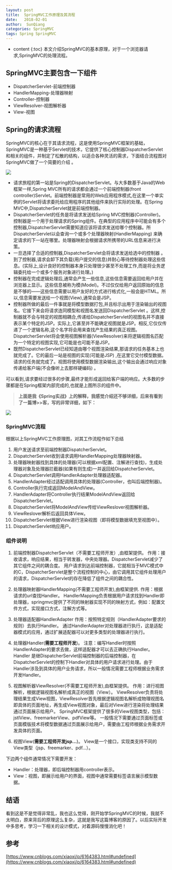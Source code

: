 ```yaml
---
layout: post
title:  SpringMVC工作原理及其流程
date:   2018-02-01
author:  SunQiang
categories: SpringMVC 
tags: Spring SpringMVC
---
```


* content
{:toc}
本文介绍SpringMVC的基本原理，对于一个浏览器请求,SpringMVC的处理流程。





## SpringMVC主要包含一下组件

* DispatcherServlet-前端控制器
* HandlerMapping-处理器映射
* Controller-控制器
* ViewResolver-视图解析器
* View-视图

## Spring的请求流程
SpringMVC的核心在于其请求流程，这是使用SpringMVC框架的基础，SpringMVC是一种基于Servlet的技术，它提供了核心控制器DispatcherServlet和相关的组件，并制定了松散的结构，以适合各种灵活的需求，下面结合流程图对SpringMVC做了一个简要的介绍 。

![](http://wx3.sinaimg.cn/large/0072Njp2ly1fo6wwxn7tbj30mo08fwf8.jpg)

* 请求旅程的第一站是Spring的DispatcherServlet。与大多数基于Java的Web框架一样,Spring MVC所有的请求都会通过一个前端控制器(front controller)Servlet。前端控制器是常用的Web应用程序模式,在这里一个单实例的Servlet将请求委托给应用程序的其他组件来执行实际的处理。在Spring MVC中,DispatcherServlet就是前端控制器。
* DispatcherServlet的任务是将请求发送给Spring MVC控制器(Controller)。控制器是一个用于处理请求的Spring组件。在典型的应用程序中可能会有多个控制器,DispatcherServlet需要知道应该将请求发送给哪个控制器。所DispatcherServlet以会查询一个或多个处理器映射(HandlerMapping) 来确定请求的下一站在哪里。处理器映射会根据请求所携带的URL信息来进行决策。
*  一旦选择了合适的控制器,DispatcherServlet会将请求发送给选中的控制器 。到了控制器,请求会卸下其负载(用户提交的信息)并耐心等待控制器处理这些信息。(实际上,设计良好的控制器本身只处理很少甚至不处理工作,而是将业务逻辑委托给一个或多个服务对象进行处理。)
* 控制器在完成逻辑处理后,通常会产生一些信息,这些信息需要返回给用户并在浏览器上显示。这些信息被称为模(Model)。不过仅仅给用户返回原始的信息是不够的——这些信息需要以用户友好的方式进行格式化,一般会是HTML。所以,信息需要发送给一个视图(View),通常会是JSP。
* 控制器所做的最后一件事就是将模型数据打包,并且标示出用于渲染输出的视图名。它接下来会将请求连同模型和视图名发送回DispatcherServlet 。这样,控制器就不会与特定的视图相耦合,传递给DispatcherServlet的视图名并不直接表示某个特定的JSP。实际上,它甚至并不能确定视图就是JSP。相反,它仅仅传递了一个逻辑名称,这个名字将会用来查找产生结果的真正视图。DispatcherServlet将会使用视图解析器(ViewResolver)来将逻辑视图名匹配为一个特定的视图实现,它可能是也可能不是JSP。
* 既然DispatcherServlet已经知道由哪个视图渲染结果,那请求的任务基本上也就完成了。它的最后一站是视图的实现(可能是JSP) ,在这里它交付模型数据。请求的任务就完成了。视图将使用模型数据渲染输出,这个输出会通过响应对象传递给客户端(不会像听上去那样硬编码) 。

可以看到,请求要经过很多的步骤,最终才能形成返回给客户端的响应。大多数的步骤都是在Spring框架内部完成的,也就是上图所示的组件中。

> **上面是我《Spring实战》上的解释，我感觉介绍还不够详细，后来有看到了一篇博>>客，写的非常详细，如下：**


![](http://wx4.sinaimg.cn/large/0072Njp2ly1fo6wx20vibj30x70ib43w.jpg)

### SpringMVC流程

根据以上SpringMVC工作原理图，对其工作流程作如下总结

1.  用户发送请求至前端控制器DispatcherServlet。
2.  DispatcherServlet收到请求调用HandlerMapping处理器映射器。
3.  处理器映射器找到具体的处理器(可以根据xml配置、注解进行查找)，生成处理器对象及处理器拦截器(如果有则生成)一并返回给DispatcherServlet。
4.  DispatcherServlet调用HandlerAdapter处理器适配器。
5.  HandlerAdapter经过适配调用具体的处理器(Controller，也叫后端控制器)。
6.  Controller执行完成返回ModelAndView。
7.  HandlerAdapter将Controller执行结果ModelAndView返回给DispatcherServlet。
8.  DispatcherServlet将ModelAndView传给ViewReslover视图解析器。
9.  ViewReslover解析后返回具体View。
10. DispatcherServlet根据View进行渲染视图（即将模型数据填充至视图中）。
11. DispatcherServlet响应用户。

### 组件说明

1. 前端控制器DispatcherServlet（不需要工程师开发）,由框架提供。
作用：接收请求，响应结果，相当于转发器，中央处理器。DispatcherServlet减少了其它组件之间的耦合度。
用户请求到达前端控制器，它就相当于MVC模式中的C，DispatcherServlet是整个流程控制的中心，由它调用其它组件处理用户的请求，DispatcherServlet的存在降低了组件之间的耦合性。
2. 处理器映射器HandlerMapping(不需要工程师开发),由框架提供.
作用：根据请求的url查找Handler。
HandlerMapping负责根据用户请求找到Handler即处理器，springmvc提供了不同的映射器实现不同的映射方式，例如：配置文件方式，实现接口方式，注解方式等。
3. 处理器适配器HandlerAdapter
作用：按照特定规则（HandlerAdapter要求的规则）去执行Handler。
通过HandlerAdapter对处理器进行执行，这是适配器模式的应用，通过扩展适配器可以对更多类型的处理器进行执行。

4. 处理器Handler(**需要工程师开发**)。
注意：编写Handler时按照HandlerAdapter的要求去做，这样适配器才可以去正确执行Handler。Handler 是继DispatcherServlet前端控制器的后端控制器，在DispatcherServlet的控制下Handler对具体的用户请求进行处理。由于Handler涉及到具体的用户业务请求，所以一般情况需要工程师根据业务需求开发Handler。
5. 视图解析器ViewResolver(不需要工程师开发),由框架提供。
作用：进行视图解析，根据逻辑视图名解析成真正的视图（View）。
ViewResolver负责将处理结果生成View视图，ViewResolver首先根据逻辑视图名解析成物理视图名即具体的页面地址，再生成View视图对象，最后对View进行渲染将处理结果通过页面展示给用户。 SpringMVC框架提供了很多的View视图类型，包括：jstlView、freemarkerView、pdfView等。
一般情况下需要通过页面标签或页面模版技术将模型数据通过页面展示给用户，需要由工程师根据业务需求开发具体的页面。
6. 视图View(**需要工程师开发jsp...**)。
View是一个接口，实现类支持不同的View类型（jsp、freemarker、pdf...）。


下边两个组件通常情况下需要开发：

* Handler：处理器，即后端控制器用controller表示。
* View：视图，即展示给用户的界面，视图中通常需要标签语言展示模型数据。

## 结语

看到这是不是觉得非常乱，我也这么觉得，刚开始学SpringMVC的时候，我就不太明白，原来背后的原理这么复杂，这就是我写这篇博客的原因了。以后实际开发中多思考，学习一下相关的设计模式，对着源码慢慢消化吧！

## 参考

[https://www.cnblogs.com/xiaoxi/p/6164383.html#undefined](https://www.cnblogs.com/xiaoxi/p/6164383.html#undefined)

 











